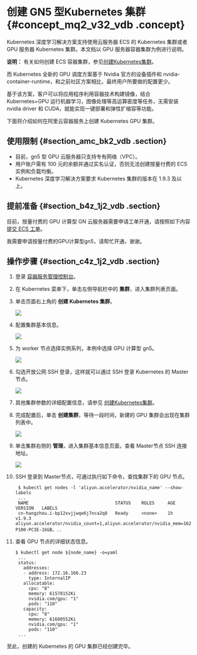 # 创建 GN5 型Kubernetes 集群 {#concept_mq2_v32_vdb .concept}

Kubernetes 深度学习解决方案支持使用云服务器 ECS 的 Kubernetes 集群或者 GPU 服务器 Kubernetes 集群。本文档以 GPU 服务器容器集群为例进行说明。

**说明：** 有关如何创建 ECS 容器集群，参见[创建Kubernetes集群](../../../../../intl.zh-CN/用户指南/Kubernetes集群/集群管理/创建Kubernetes集群.md#)。

而 Kubernetes 全新的 GPU 调度方案基于 Nvidia 官方的设备插件和 nvidia-container-runtime，和之前社区方案相比，最终用户所要做的配置更少。

基于该方案，客户可以将应用程序利用容器技术构建镜像，结合 Kubernetes+GPU 运行机器学习，图像处理等高运算密度等任务，无需安装 nvidia driver 和 CUDA，就能实现一键部署和弹性扩缩容等功能。

下面将介绍如何在阿里云容器服务上创建 Kubernetes GPU 集群。

## 使用限制 {#section_amc_bk2_vdb .section}

-   目前，gn5 型 GPU 云服务器只支持专有网络（VPC）。
-   用户账户需有 100 元的余额并通过实名认证，否则无法创建按量付费的 ECS 实例和负载均衡。
-   Kubernetes 深度学习解决方案要求 Kubernetes 集群的版本在 1.9.3 及以上。

## 提前准备 {#section_b4z_1j2_vdb .section}

目前，按量付费的 GPU 计算型 GN 云服务器需要申请工单开通，请按照如下内容 [提交 ECS 工单](https://selfservice.console.aliyun.com/ticket/scene/ecs/%E4%BA%91%E6%9C%8D%E5%8A%A1%E5%99%A8%20ECS/detail)。

我需要申请按量付费的GPU计算型gn5，请帮忙开通，谢谢。

## 操作步骤 {#section_c4z_1j2_vdb .section}

1.  登录 [容器服务管理控制台](https://cs.console.aliyun.com/)。
2.  在 Kubernetes 菜单下，单击左侧导航栏中的 **集群**，进入集群列表页面。
3.  单击页面右上角的 **创建 Kubernetes 集群**。

    ![](http://static-aliyun-doc.oss-cn-hangzhou.aliyuncs.com/assets/img/16630/15534932949083_zh-CN.png)

4.  配置集群基本信息。

    ![](http://static-aliyun-doc.oss-cn-hangzhou.aliyuncs.com/assets/img/16630/15534932949085_zh-CN.png)

5.  为 worker 节点选择实例系列，本例中选择 GPU 计算型 gn5。

    ![](http://static-aliyun-doc.oss-cn-hangzhou.aliyuncs.com/assets/img/16630/15534932949089_zh-CN.png)

6.  勾选开放公网 SSH 登录，这样就可以通过 SSH 登录 Kubernetes 的 Master 节点。

    ![](http://static-aliyun-doc.oss-cn-hangzhou.aliyuncs.com/assets/img/16630/15534932949090_zh-CN.png)

7.  其他集群参数的详细配置信息，请参见 [创建Kubernetes集群](../../../../../intl.zh-CN/用户指南/Kubernetes集群/集群管理/创建Kubernetes集群.md#)。
8.  完成配置后，单击 **创建集群**，等待一段时间，新建的 GPU 集群会出现在集群列表中。

    ![](http://static-aliyun-doc.oss-cn-hangzhou.aliyuncs.com/assets/img/16630/15534932949091_zh-CN.png)

9.  单击集群右侧的 **管理**，进入集群基本信息页面，查看 Master节点 SSH 连接地址。

    ![](http://static-aliyun-doc.oss-cn-hangzhou.aliyuncs.com/assets/img/16630/15534932949092_zh-CN.png)

10. SSH 登录到 Master节点，可通过执行如下命令，查找集群下的 GPU 节点。

    ```
     $ kubectl get nodes -l 'aliyun.accelerator/nvidia_name' --show-labels
     ...                               
     NAME                                 STATUS    ROLES     AGE       VERSION   LABELS
     cn-hangzhou.i-bp12xvjjwqe6j7nca2q8   Ready     <none>    1h        v1.9.3    aliyun.accelerator/nvidia_count=1,aliyun.accelerator/nvidia_mem=16276MiB,aliyun.accelerator/nvidia_name=Tesla-P100-PCIE-16GB，..
    ```

11. 查看 GPU 节点的详细状态信息。

    ```
    $ kubectl get node ${node_name} -o=yaml
     ...
     status:
       addresses:
       - address: 172.16.166.23
         type: InternalIP
       allocatable:
         cpu: "8"
         memory: 61578152Ki
         nvidia.com/gpu: "1"
         pods: "110"
       capacity:
         cpu: "8"
         memory: 61680552Ki
         nvidia.com/gpu: "1"
         pods: "110"
     ...
    ```


至此，创建的 Kubernetes 的 GPU 集群已经创建完毕。

